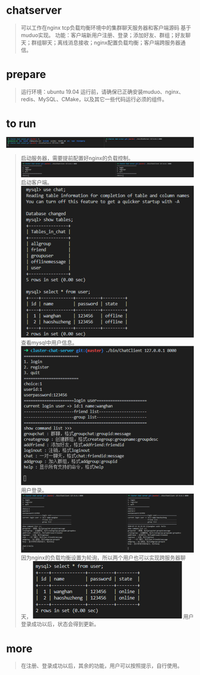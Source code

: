 # chatserver
> 可以工作在nginx tcp负载均衡环境中的集群聊天服务器和客户端源码  基于muduo实现。
> 功能：客户端新用户注册、登录；添加好友、群组；好友聊天；群组聊天；离线消息接收；nginx配置负载均衡；客户端跨服务器通信。 

# prepare 
> 运行环境：ubuntu 19.04
> 运行前，请确保已正确安装muduo、nginx、redis、MySQL、CMake，以及其它一些代码运行必须的组件。

# to run
![start_server](https://github.com/WWWangHan/cluster-chat-server/blob/master/readme_img/start_server.png)
> 启动服务器，需要提前配置好nginx的负载控制。
![start_client](https://github.com/WWWangHan/cluster-chat-server/blob/master/readme_img/start_client.png)
> 启动客户端。
![check_mysql](https://github.com/WWWangHan/cluster-chat-server/blob/master/readme_img/check_mysql.png)
> 查看mysql中用户信息。
![user_login](https://github.com/WWWangHan/cluster-chat-server/blob/master/readme_img/user_login.png)
> 用户登录。
![chat](https://github.com/WWWangHan/cluster-chat-server/blob/master/readme_img/chat.png)
> 因为nginx的负载均衡设置为轮询，所以两个用户也可以实现跨服务器聊天，
![user_status_update](https://github.com/WWWangHan/cluster-chat-server/blob/master/readme_img/user_status_update.png)
> 用户登录成功以后，状态会得到更新。

# more
> 在注册、登录成功以后，其余的功能，用户可以按照提示，自行使用。
